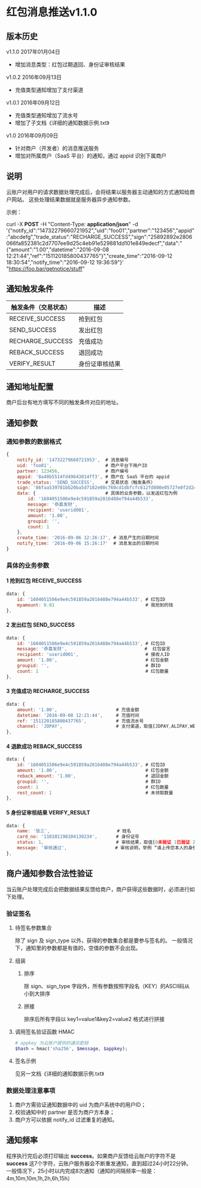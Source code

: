 # 红包消息推送v1.1.0

## 版本历史
v1.1.0 2017年01月04日

* 增加消息类型：红包过期退回、身份证审核结果

v1.0.2 2016年09月13日

* 充值类型通知增加了支付渠道

v1.0.1 2016年09月12日

* 充值类型通知增加了流水号
* 增加了子文档《详细的通知数据示例.txt》

v1.0 2016年09月09日

* 针对商户（开发者）的消息推送服务
* 增加对所属商户（SaaS 平台）的通知，通过 appid 识别下属商户

## 说明

云账户对用户的请求数据处理完成后，会将结果以服务器主动通知的方式通知给商户网站。
这些处理结果数据就是服务器异步通知参数。

示例：

curl -X __POST__ -H "Content-Type: __application/json__" -d '{"notify_id":"14732279660721952","uid":"foo01","partner":"123456","appid":"abcdefg","trade_status":"RECHARGE_SUCCESS","sign":"25892892e2806066fa852381c2d7707ee9d25c4eb91e529881dd101e849edecf","data":"{\"amount\":\"1.00\",\"datetime\":\"2016-09-08 12:21:44\",\"ref\":\"151120185800437765\"}","create_time":"2016-09-12 18:30:54","notify_time":"2016-09-12 19:36:59"}' "https://foo.bar/getnotice/stuff"


## 通知触发条件

|触发条件（交易状态）|描述|
|-----------------|------------|
|RECEIVE_SUCCESS  |抢到红包     |
|SEND_SUCCESS     |发出红包     |
|RECHARGE_SUCCESS |充值成功     |
|REBACK_SUCCESS   |退回成功     |
|VERIFY_RESULT    |身份证审核结果|

## 通知地址配置

商户后台有地方填写不同的触发条件对应的地址。

## 通知参数

### 通知参数的数据格式

```js
{
    notify_id: '14732279660721953',  # 消息编号
    uid: 'foo01',                    # 商户平台下用户ID
    partner: 123456,                 # 商户编号
    appid: '8a48b5514fd49643014ff3', # 商户在 SaaS 平台的 appid
    trade_status: 'SEND_SUCCESS',    # 交易状态（触发条件）
    sign: '86faa539781bb20ba5d7182e00c760cd1dbfcfc612fd800e05727e0f2d2c875c',
    data: {                          # 具体的业务参数，以发送红包为例
        id: '1604051506e9e4c591859a2016488e794a44b533',
        message: '恭喜发财',                            
        recipient: 'userid001',                        
        amount: '1.00',                                
        groupid: '',                                   
        count: 1                                       
    },
    create_time: '2016-09-06 12:26:17', # 消息产生的日期时间
    notify_time: '2016-09-06 15:26:17'  # 消息发出的日期时间
}
```
### 具体的业务参数

#### 1 抢到红包 RECEIVE_SUCCESS

```js
data: {
    id: '1604051506e9e4c591859a2016488e794a44b533', # 红包ID
    myamount: 0.01                                  # 我抢到的钱
},
```

#### 2 发出红包 SEND_SUCCESS

```js
data: {
    id: '1604051506e9e4c591859a2016488e794a44b533', # 红包ID
    message: '恭喜发财',                             #  红包留言
    recipient: 'userid001',                         # 接收人ID
    amount: '1.00',                                 # 红包金额
    groupid: '',                                    # 群ID
    count: 1                                        # 红包数量
},
```

#### 3 充值成功 RECHARGE_SUCCESS

```js
data: {
    amount: '1.00',                      # 充值金额
    datetime: '2016-09-08 12:21:44',     # 充值时间
    ref: '151120185800437765',           # 充值流水号         
    channel: 'JDPAY',                    # 支付渠道，取值[JDPAY,ALIPAY,WECHAT]
},
```

#### 4 退款成功 REBACK_SUCCESS

```js
data: {
    id: '1604051506e9e4c591859a2016488e794a44b533', # 红包ID
    amount: '1.00',                                 # 红包金额
    reback_amount: '1.00',                          # 退回金额
    groupid: '',                                    # 群ID
    count: 1                                        # 红包数量
    rest_count: 1                                   # 未领取数量
},
```

#### 5 身份证审核结果 VERIFY_RESULT

```js
data: {
    name: '张三',                         # 姓名
    card_no: '110101198104130234',       # 身份证号
    status: 1,                           # 审核结果，取值[0未验证 1已验证 2验证失败 3审核中]
    message: '审核通过',                  # 审核说明，举例 “请上传您本人的身份证照片”
},
```

## 商户通知参数合法性验证

当云账户处理完成后会把数据结果反馈给商户，商户获得这些数据时，必须进行如下处理。

### 验证签名

1. 待签名参数集合
	
	除了 sign 及 sign_type 以外，获得的参数集合都是要参与签名的。
	一般情况下，通知里的参数都是有值的，空值的参数不会出现。

1. 组装
	1. 排序

		除 sign、sign_type 字段外，所有参数按照字段名（KEY）的ASCII码从小到大排序
		
	2. 拼接

		排序后所有字段以 key1=value1&key2=value2 格式进行拼接
		
1. 调用签名验证函数 HMAC

	```php
	# appkey 为云账户提供的通讯密钥
	$hash = hmac('sha256', $message, $appkey);
	```
	
1. 签名示例

	见另一文档《详细的通知数据示例.txt》

### 数据处理注意事项

1. 商户方需验证通知数据中的 uid 为商户系统中的用户ID；
1. 校验通知中的 partner 是否为商户方本身；
1. 商户方可以依据 notify_id 过滤重复的通知。

## 通知频率

程序执行完后必须打印输出 __success__。如果商户反馈给云账户的字符不是 __success__ 这7个字符，云账户服务器会不断重发通知，直到超过24小时22分钟。
一般情况下，25小时以内完成8次通知（通知的间隔频率一般是：4m,10m,10m,1h,2h,6h,15h）

